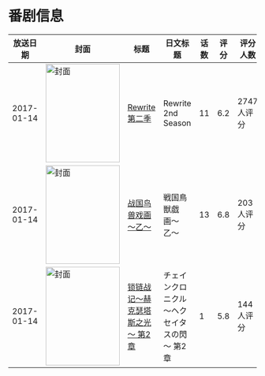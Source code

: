 # 番剧信息

|放送日期|封面|标题|日文标题|话数|评分|评分人数|
|---|---|---|---|---|---|---|
|2017-01-14|<img src="https://lain.bgm.tv/pic/cover/c/31/5a/193562_SPa3I.jpg" alt="封面" style="width:150px;height:200px;object-fit:cover;">|[Rewrite 第二季](https://bangumi.tv/subject/193562)|Rewrite 2nd Season|11|6.2|2747人评分|
|2017-01-14|<img src="https://lain.bgm.tv/pic/cover/c/fe/52/194927_u9uKb.jpg" alt="封面" style="width:150px;height:200px;object-fit:cover;">|[战国鸟兽戏画～乙～](https://bangumi.tv/subject/194927)|戦国鳥獣戯画〜乙〜|13|6.8|203人评分|
|2017-01-14|<img src="https://lain.bgm.tv/pic/cover/c/c9/1a/188070_3uZlR.jpg" alt="封面" style="width:150px;height:200px;object-fit:cover;">|[锁链战记～赫克瑟塔斯之光～ 第2章](https://bangumi.tv/subject/188070)|チェインクロニクル ～ヘクセイタスの閃～ 第2章|1|5.8|144人评分|
